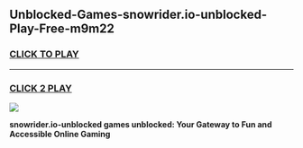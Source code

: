 
## Unblocked-Games-snowrider.io-unblocked-Play-Free-m9m22
<h3>
<a href="https://premium76.site?title=snowrider.io-unblocked&ref=18A1">CLICK TO PLAY</a></h3>
<hr>

<h3>
<a href="https://premium76.site?title=snowrider.io-unblocked&ref=18A1">CLICK 2 PLAY</a>
  
</h3>

<a href="https://premium76.site?title=snowrider.io-unblocked&ref=18A1"><img src="https://clearcache.store/games.png"></a>


**snowrider.io-unblocked games unblocked: Your Gateway to Fun and Accessible Online Gaming**
